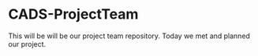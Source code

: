 # CADS-ProjectTeam

This will be will be our project team repository.  Today we met and planned our project.
